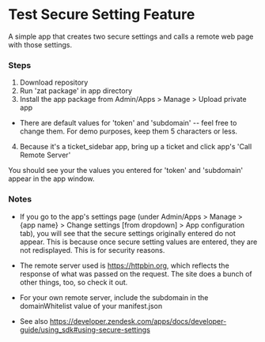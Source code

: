 # Test Secure Setting Feature

A simple app that creates two secure settings and calls a remote web page with those settings.

### Steps

1. Download repository
2. Run 'zat package' in app directory
3. Install the app package from Admin/Apps > Manage > Upload private app
 * There are default values for 'token' and 'subdomain' -- feel free to change them. For demo purposes, keep them 5 characters or less.
4. Because it's a ticket_sidebar app, bring up a ticket and click app's 'Call Remote Server' 

You should see your the values you entered for 'token' and 'subdomain' appear in the app window.

### Notes

* If you go to the app's settings page (under Admin/Apps > Manage > {app name} > Change settings [from dropdown] > App configuration tab), you will see that the secure settings originally entered do not appear.
  This is because once secure setting values are entered, they are not redisplayed. This is for security reasons.

* The remote server used is https://httpbin.org, which reflects the response of what was passed on the request. The site does a bunch of other things, too, so check it out.

* For your own remote server, include the subdomain in the domainWhitelist value of your manifest.json

* See also https://developer.zendesk.com/apps/docs/developer-guide/using_sdk#using-secure-settings
